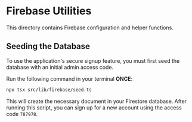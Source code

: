 # Firebase Utilities

This directory contains Firebase configuration and helper functions.

## Seeding the Database

To use the application's secure signup feature, you must first seed the database with an initial admin access code.

Run the following command in your terminal **ONCE**:

```bash
npx tsx src/lib/firebase/seed.ts
```

This will create the necessary document in your Firestore database. After running this script, you can sign up for a new account using the access code `787978`.
